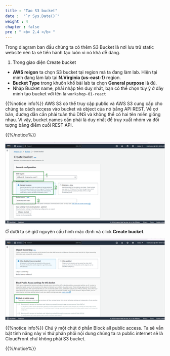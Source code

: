 ```yaml
---
title : "Tạo S3 bucket"
date :  "`r Sys.Date()`" 
weight : 4 
chapter : false
pre : " <b> 2.4 </b> "
---
```


Trong diagram ban đầu chúng ta có thêm S3 Bucket là nơi lưu trữ static website nên ta sẽ tiến hành tạo luôn vì nó khá dễ dàng.

1. Trong giao diện Create bucket
- **AWS reigon** ta chọn S3 bucket tại region mà ta đang làm lab. Hiện tại mình đang làm lab tại **N.Virginia (us-east-1)** region.
- **Bucket Type** trong khuôn khổ bài lab ta chọn **General purpose** là đủ.
- Nhập Bucket name, phải nhập tên duy nhất, bạn có thể chọn tùy ý ở đây mình tạo bucket với tên là `workshop-01-react`

{{%notice info%}}
AWS S3 có thể truy cập public và AWS S3 cung cấp cho chúng ta cách access vào bucket và object của nó bằng API REST.
Về cơ bản, đường dẫn cần phải tuân thủ DNS và không thể có hai tên miền giống nhau. Vì vậy, bucket names cần phải là duy nhất để truy xuất nhóm và đối tượng bằng điểm cuối REST API.

{{%/notice%}}

![S3](/images/2-prerequiste/2.4-createS3/001-createS3.png)

Ở dưới ta sẽ giữ nguyên cấu hình mặc định và click **Create bucket**.

![S3](/images/2-prerequiste/2.4-createS3/002-createS3.png)

{{%notice info%}}
Chú ý một chút ở phần Block all public access. Ta sẽ vẫn bật tính năng này vì thứ phân phối nội dung chúng ta ra public internet sẽ là CloudFront chứ không phải S3 bucket.

{{%/notice%}}
